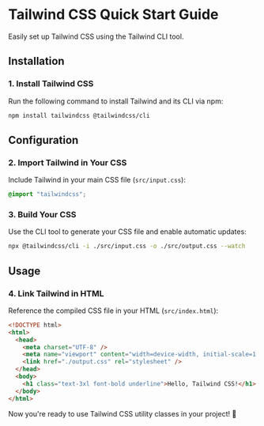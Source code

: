 # Tailwind CSS Quick Start Guide

Easily set up Tailwind CSS using the Tailwind CLI tool.

## Installation

### 1. Install Tailwind CSS

Run the following command to install Tailwind and its CLI via npm:

```sh
npm install tailwindcss @tailwindcss/cli
```

## Configuration

### 2. Import Tailwind in Your CSS

Include Tailwind in your main CSS file (`src/input.css`):

```css
@import "tailwindcss";
```

### 3. Build Your CSS

Use the CLI tool to generate your CSS file and enable automatic updates:

```sh
npx @tailwindcss/cli -i ./src/input.css -o ./src/output.css --watch
```

## Usage

### 4. Link Tailwind in HTML

Reference the compiled CSS file in your HTML (`src/index.html`):

```html
<!DOCTYPE html>
<html>
  <head>
    <meta charset="UTF-8" />
    <meta name="viewport" content="width=device-width, initial-scale=1.0" />
    <link href="./output.css" rel="stylesheet" />
  </head>
  <body>
    <h1 class="text-3xl font-bold underline">Hello, Tailwind CSS!</h1>
  </body>
</html>
```

Now you're ready to use Tailwind CSS utility classes in your project! 🎉

